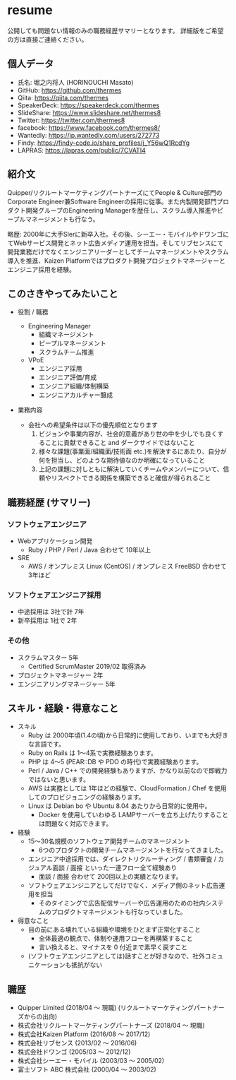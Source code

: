 # resume

公開しても問題ない情報のみの職務経歴サマリーとなります。
詳細版をご希望の方は直接ご連絡ください。

## 個人データ

- 氏名: 堀之内将人 (HORINOUCHI Masato)
- GitHub: https://github.com/thermes
- Qiita: https://qiita.com/thermes
- SpeakerDeck: https://speakerdeck.com/thermes
- SlideShare: https://www.slideshare.net/thermes8
- Twitter: https://twitter.com/thermes8
- facebook: https://www.facebook.com/thermes8/
- Wantedly: https://jp.wantedly.com/users/272773
- Findy: https://findy-code.io/share_profiles/j_Y56wQ1RcdYg
- LAPRAS: https://lapras.com/public/7CVATI4

## 紹介文

Quipper/リクルートマーケティングパートナーズにてPeople & Culture部門のCorporate Engineer兼Software Engineerの採用に従事。また内製開発部門プロダクト開発グループのEngineering Managerを歴任し、スクラム導入推進やピープルマネージメントも行なう。

略歴: 2000年に大手SIerに新卒入社。その後、シーエー・モバイルやドワンゴにてWebサービス開発とネット広告メディア運用を担当。そしてリブセンスにて開発業務だけでなくエンジニアリーダーとしてチームマネージメントやスクラム導入を推進、Kaizen Platformではプロダクト開発プロジェクトマネージャーとエンジニア採用を経験。

## このさきやってみたいこと

- 役割 / 職務
  - Engineering Manager
    - 組織マネージメント
    - ピープルマネージメント
    - スクラムチーム推進
  - VPoE
    - エンジニア採用
    - エンジニア評価/育成
    - エンジニア組織/体制構築
    - エンジニアカルチャー醸成

- 業務内容
  - 会社への希望条件は以下の優先順位となります
    1. ビジョンや事業内容が、社会的意義があり世の中を少しでも良くすることに貢献できること and ダークサイドではないこと
    2. 様々な課題(事業面/組織面/技術面 etc.)を解決するにあたり、自分が何を担当し、どのような期待値なのか明確になっていること
    3. 上記の課題に対しともに解決していくチームやメンバーについて、信頼やリスペクトできる関係を構築できると確信が得られること

## 職務経歴 (サマリー)

### ソフトウェアエンジニア

- Webアプリケーション開発
  - Ruby / PHP / Perl / Java 合わせて 10年以上
- SRE
  - AWS / オンプレミス Linux (CentOS) / オンプレミス FreeBSD 合わせて 3年ほど

### ソフトウェアエンジニア採用

- 中途採用は 3社で計 7年
- 新卒採用は 1社で 2年

### その他

- スクラムマスター 5年
  - Certified ScrumMaster 2019/02 取得済み
- プロジェクトマネージャー 2年
- エンジニアリングマネージャー 5年

## スキル・経験・得意なこと

- スキル
  - Ruby は 2000年頃(1.4の頃)から日常的に使用しており、いまでも大好きな言語です。
  - Ruby on Rails は 1〜4系で実務経験あります。
  - PHP は 4〜5 (PEAR::DB や PDO の時代)で実務経験あります。
  - Perl / Java / C++ での開発経験もありますが、かなり以前なので即戦力ではないと思います。
  - AWS は実務としては 1年ほどの経験で、CloudFormation / Chef を使用してのプロビジョニングの経験あります。
  - Linux は Debian bo や Ubuntu 8.04 あたりから日常的に使用中。
    - Docker を使用していわゆる LAMPサーバーを立ち上げたりすることは問題なく対応できます。
- 経験
  - 15〜30名規模のソフトウェア開発チームのマネージメント
    - 6つのプロダクトの開発チームマネージメントを行なってきました。
  - エンジニア中途採用では、ダイレクトリクルーティング / 書類審査 / カジュアル面談 / 面接 といった一連フロー全て経験あり
    - 面談 / 面接 合わせて 200回以上の実績となります。
  - ソフトウェアエンジニアとしてだけでなく、メディア側のネット広告運用を担当
    - そのタイミングで広告配信サーバーや広告運用のための社内システムのプロダクトマネージメントも行なっていました。
- 得意なこと
  - 目の前にある壊れている組織や環境をひとまず正常化すること
    - 全体最適の観点で、体制や運用フローを再構築すること
    - 言い換えると、マイナスを 0 付近まで素早く戻すこと
  - (ソフトウェアエンジニアとしては)話すことが好きなので、社外コミュニケーションも抵抗がない

## 職歴

- Quipper Limited (2018/04 〜 現職) (リクルートマーケティングパートナーズからの出向)
- 株式会社リクルートマーケティングパートナーズ (2018/04 〜 現職)
- 株式会社Kaizen Platform (2016/08 〜 2017/12)
- 株式会社リブセンス (2013/02 〜 2016/06)
- 株式会社ドワンゴ (2005/03 〜 2012/12)
- 株式会社シーエー・モバイル (2003/03 〜 2005/02)
- 富士ソフト ABC 株式会社 (2000/04 〜 2003/02)
